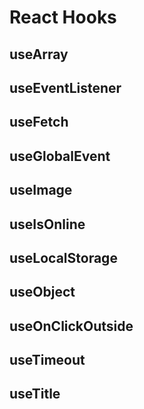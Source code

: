 # React Hooks

## useArray

## useEventListener

## useFetch

## useGlobalEvent

## useImage

## useIsOnline

## useLocalStorage

## useObject

## useOnClickOutside

## useTimeout

## useTitle
